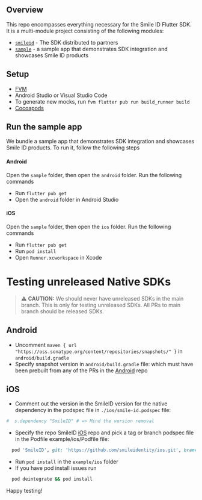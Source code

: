## Overview

This repo encompasses everything necessary for the Smile ID Flutter SDK. It is a multi-module
project consisting of the following modules:

- [`smileid`](https://github.com/smileidentity/flutter/tree/main) -
  The SDK distributed to partners
- [`sample`](https://github.com/smileidentity/flutter/tree/main/sample) - a sample app
  that demonstrates SDK integration and showcases Smile ID products

## Setup

- [FVM](https://fvm.app/docs/getting_started/installation)  
- Android Studio or Visual Studio Code
- To generate new mocks, run `fvm flutter pub run build_runner build`
- [Cocoapods](https://cocoapods.org/)

## Run the sample app

We bundle a sample app that demonstrates SDK integration and showcases Smile ID products. To run it, 
follow the following steps

#### Android
 
Open the `sample` folder, then open the `android` folder. Run the following commands

- Run `flutter pub get`
- Open the `android` folder in Android Studio

#### iOS

Open the `sample` folder, then open the `ios` folder. Run the following commands

- Run `flutter pub get`
- Run `pod install`
- Open `Runner.xcworkspace` in Xcode

# Testing unreleased Native SDKs

> ⚠️ **CAUTION:** We should never have unreleased SDKs in the main branch. This is only for testing unreleased SDKs. All PRs to main branch should be released SDKs.

## Android
* Uncomment  `maven { url "https://oss.sonatype.org/content/repositories/snapshots/" }` in `android/build.gradle`
* Specify snapshot version in `android/build.gradle` file: which must have been prebuilt from any of the PRs in the [Android](https://github.com/smileidentity/android) repo

## iOS
* Comment out the version in the SmileID version for the native dependency in the  podspec file in `./ios/smile-id.podspec` file:
```ruby
#  s.dependency "SmileID" # => Mind the version removal
```
* Specify the repo SmileID [iOS](https://github.com/smileidentity/ios) repo and pick a tag or branch podspec file in the Podfile example/ios/Podfile file:
```ruby
  pod 'SmileID', git: 'https://github.com/smileidentity/ios.git', branch: 'main'
```
* Run `pod install` in the `example/ios` folder
* If you have pod install issues run
```bash
  pod deintegrate && pod install
```

Happy testing!
